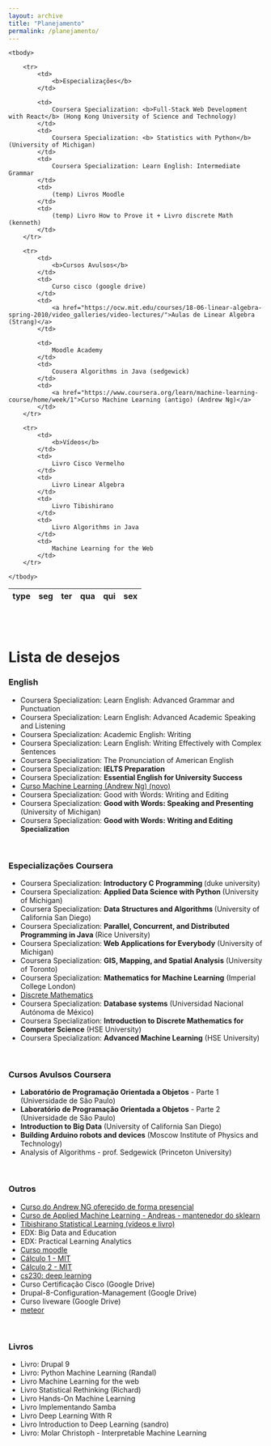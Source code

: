 ```yaml
---
layout: archive
title: "Planejamento"
permalink: /planejamento/
---
```


<table class="table table-bordered table-hover table-condensed">
    <thead>
        <tr>
            <th>type</th>
            <th>seg</th>
            <th>ter</th>
            <th>qua</th>
            <th>qui</th>
            <th>sex</th>
        </tr>
    </thead>

    <tbody>

        <tr>
            <td>
                <b>Especializações</b>
            </td>

            <td>
                Coursera Specialization: <b>Full-Stack Web Development with React</b> (Hong Kong University of Science and Technology)
            </td>
            <td>
                Coursera Specialization: <b> Statistics with Python</b> (University of Michigan)
            </td>
            <td>
                Coursera Specialization: Learn English: Intermediate Grammar
            </td>
            <td>
                (temp) Livros Moodle
            </td>
            <td>
                (temp) Livro How to Prove it + Livro discrete Math (kenneth)
            </td>
        </tr>

        <tr>
            <td>
                <b>Cursos Avulsos</b>
            </td>
            <td>
                Curso cisco (google drive)
            </td>
            <td>
                <a href="https://ocw.mit.edu/courses/18-06-linear-algebra-spring-2010/video_galleries/video-lectures/">Aulas de Linear Algebra (Strang)</a>
            </td>

            <td>
                Moodle Academy
            </td>
            <td>
                Cousera Algorithms in Java (sedgewick)
            </td>
            <td>
                <a href="https://www.coursera.org/learn/machine-learning-course/home/week/1">Curso Machine Learning (antigo) (Andrew Ng)</a>
            </td>
        </tr>

        <tr>
            <td>
                <b>Vídeos</b>
            </td>
            <td>
                Livro Cisco Vermelho
            </td>
            <td>
                Livro Linear Algebra
            </td>
            <td>
                Livro Tibishirano
            </td>
            <td>
                Livro Algorithms in Java
            </td>
            <td>
                Machine Learning for the Web
            </td>
        </tr>

    </tbody>
</table>


<br><br>
<h1>Lista de desejos</h1>

<h3>English</h3>

<ul>
  
  <li>Coursera Specialization: Learn English: Advanced Grammar and Punctuation</li>
  <li>Coursera Specialization: Learn English: Advanced Academic Speaking and Listening</li>
  <li>Coursera Specialization: Academic English: Writing</li>
  <li>Coursera Specialization: Learn English: Writing Effectively with Complex Sentences</li>
  <li>Coursera Specialization: The Pronunciation of American English</li>
  <li>Coursera Specialization: <b>IELTS Preparation</b></li>
  <li>Coursera Specialization: <b>Essential English for University Success</b></li>
  <li><a href="https://www.coursera.org/learn/machine-learning/">Curso Machine Learning (Andrew Ng) (novo)</a></li>
  <li>Coursera Specialization: Good with Words: Writing and Editing</li>
  <li>Coursera Specialization: <b> Good with Words: Speaking and Presenting</b> (University of Michigan)</li>
  <li>Coursera Specialization: <b>Good with Words: Writing and Editing Specialization</b></li>
</ul>

<br>
<h3>Especializações Coursera</h3>

<ul>
  <li>Coursera Specialization: <b>Introductory C Programming </b> (duke university)</li>
  <li>Coursera Specialization: <b>Applied Data Science with Python </b>(University of Michigan)</li>
  <li>Coursera Specialization: <b>Data Structures and Algorithms </b> (University of California San Diego)</li>
  <li>Coursera Specialization: <b>Parallel, Concurrent, and Distributed Programming in Java </b> (Rice University)</li>
  <li>Coursera Specialization:<b> Web Applications for Everybody</b> (University of Michigan)</li>
  <li>Coursera Specialization: <b>GIS, Mapping, and Spatial Analysis</b> (University of Toronto)</li>
  <li>Coursera Specialization: <b>Mathematics for Machine Learning</b> (Imperial College London)</li>
  <li> <a href="https://www.coursera.org/learn/discrete-mathematics/home/welcome">Discrete Mathematics </a> </li>
  <li>Coursera Specialization: <b>Database systems</b> (Universidad Nacional Autónoma de México)</li>
  <li>Coursera Specialization: <b>Introduction to Discrete Mathematics for Computer Science</b> (HSE University)</li>
  <li>Coursera Specialization: <b>Advanced Machine Learning</b> (HSE University)</li>
</ul>

<br>
<h3>Cursos Avulsos Coursera</h3>

<ul>
  <li><b>Laboratório de Programação Orientada a Objetos</b> - Parte 1 (Universidade de São Paulo)</li>
  <li><b>Laboratório de Programação Orientada a Objetos</b> - Parte 2 (Universidade de São Paulo)</li>
  <li><b>Introduction to Big Data</b> (University of California San Diego)</li>
  <li><b>Building Arduino robots and devices</b> (Moscow Institute of Physics and Technology)</li>
  <li>Analysis of Algorithms - prof. Sedgewick (Princeton University)</li>
</ul>

<br>
<h3>Outros</h3>

<ul>
  <li><a href="https://www.youtube.com/watch?v=jGwO_UgTS7I&list=PLoROMvodv4rMiGQp3WXShtMGgzqpfVfbU">Curso do Andrew NG oferecido de forma presencial </a> </li>
  <li><a href="https://www.youtube.com/watch?v=d79mzijMAw0&list=PL_pVmAaAnxIRnSw6wiCpSvshFyCREZmlM"> Curso de Applied Machine Learning - Andreas - mantenedor do sklearn</a>  </li>
  <li><a href="https://www.dataschool.io/15-hours-of-expert-machine-learning-videos/"> Tibishirano Statistical Learning (vídeos e livro) </a></li>
  <li>EDX: Big Data and Education</li>
  <li>EDX: Practical Learning Analytics</li>
  <li><a href="https://moodle.academy/">Curso moodle</a></li>
  <li><a href="https://ocw.mit.edu/courses/18-01-single-variable-calculus-fall-2006/video_galleries/video-lectures/">Cálculo 1 - MIT</a></li>
  <li><a href="https://ocw.mit.edu/courses/18-02-multivariable-calculus-fall-2007/video_galleries/video-lectures/">Cálculo 2 - MIT</a></li>
  <li><a href="https://cs230.stanford.edu/lecture/">cs230: deep learning</a></li>
  <li>Curso Certificação Cisco (Google Drive) </li>
  <li>Drupal-8-Configuration-Management (Google Drive)</li>
  <li>Curso liveware (Google Drive)</li>
  <li><a href="https://www.youtube.com/watch?v=V9du3bdVOyE&list=PLWJgTBWLv8jxOLFnDQn_gkuJc0sg46lmO">meteor</a></li>
</ul>

<br>
<h3>Livros</h3>

<ul>
  <li>Livro: Drupal 9</li>
  <li>Livro: Python Machine Learning (Randal)</li>
  <li>Livro Machine Learning for the web</li>
  <li>Livro Statistical Rethinking (Richard)</li>
  <li>Livro Hands-On Machine Learning</li>
  <li>Livro Implementando Samba</li>
  <li>Livro Deep Learning With R</li>
  <li>Livro Introduction to Deep Learning (sandro)</li>
  <li>Livro: Molar Christoph - Interpretable Machine Learning</li>
</ul>

            
